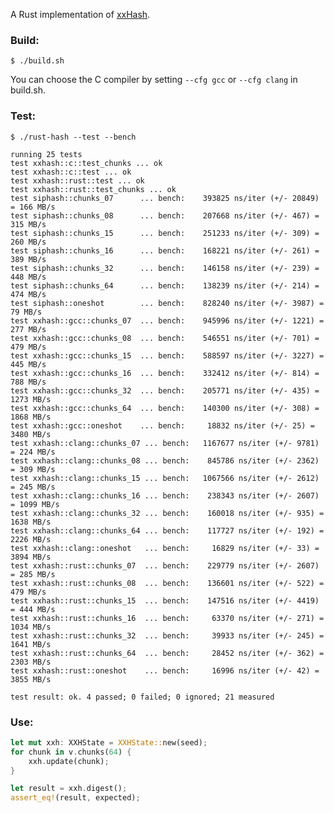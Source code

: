 A Rust implementation of [xxHash](http://code.google.com/p/xxhash/).

### Build:

    $ ./build.sh

You can choose the C compiler by setting `--cfg gcc` or `--cfg clang` in build.sh.

### Test:

    $ ./rust-hash --test --bench

    running 25 tests
    test xxhash::c::test_chunks ... ok
    test xxhash::c::test ... ok
    test xxhash::rust::test ... ok
    test xxhash::rust::test_chunks ... ok
    test siphash::chunks_07      ... bench:    393825 ns/iter (+/- 20849) = 166 MB/s
    test siphash::chunks_08      ... bench:    207668 ns/iter (+/- 467) = 315 MB/s
    test siphash::chunks_15      ... bench:    251233 ns/iter (+/- 309) = 260 MB/s
    test siphash::chunks_16      ... bench:    168221 ns/iter (+/- 261) = 389 MB/s
    test siphash::chunks_32      ... bench:    146158 ns/iter (+/- 239) = 448 MB/s
    test siphash::chunks_64      ... bench:    138239 ns/iter (+/- 214) = 474 MB/s
    test siphash::oneshot        ... bench:    828240 ns/iter (+/- 3987) = 79 MB/s
    test xxhash::gcc::chunks_07  ... bench:    945996 ns/iter (+/- 1221) = 277 MB/s
    test xxhash::gcc::chunks_08  ... bench:    546551 ns/iter (+/- 701) = 479 MB/s
    test xxhash::gcc::chunks_15  ... bench:    588597 ns/iter (+/- 3227) = 445 MB/s
    test xxhash::gcc::chunks_16  ... bench:    332412 ns/iter (+/- 814) = 788 MB/s
    test xxhash::gcc::chunks_32  ... bench:    205771 ns/iter (+/- 435) = 1273 MB/s
    test xxhash::gcc::chunks_64  ... bench:    140300 ns/iter (+/- 308) = 1868 MB/s
    test xxhash::gcc::oneshot    ... bench:     18832 ns/iter (+/- 25) = 3480 MB/s
    test xxhash::clang::chunks_07 ... bench:   1167677 ns/iter (+/- 9781) = 224 MB/s
    test xxhash::clang::chunks_08 ... bench:    845786 ns/iter (+/- 2362) = 309 MB/s
    test xxhash::clang::chunks_15 ... bench:   1067566 ns/iter (+/- 2612) = 245 MB/s
    test xxhash::clang::chunks_16 ... bench:    238343 ns/iter (+/- 2607) = 1099 MB/s
    test xxhash::clang::chunks_32 ... bench:    160018 ns/iter (+/- 935) = 1638 MB/s
    test xxhash::clang::chunks_64 ... bench:    117727 ns/iter (+/- 192) = 2226 MB/s
    test xxhash::clang::oneshot   ... bench:     16829 ns/iter (+/- 33) = 3894 MB/s
    test xxhash::rust::chunks_07  ... bench:    229779 ns/iter (+/- 2607) = 285 MB/s
    test xxhash::rust::chunks_08  ... bench:    136601 ns/iter (+/- 522) = 479 MB/s
    test xxhash::rust::chunks_15  ... bench:    147516 ns/iter (+/- 4419) = 444 MB/s
    test xxhash::rust::chunks_16  ... bench:     63370 ns/iter (+/- 271) = 1034 MB/s
    test xxhash::rust::chunks_32  ... bench:     39933 ns/iter (+/- 245) = 1641 MB/s
    test xxhash::rust::chunks_64  ... bench:     28452 ns/iter (+/- 362) = 2303 MB/s
    test xxhash::rust::oneshot    ... bench:     16996 ns/iter (+/- 42) = 3855 MB/s

    test result: ok. 4 passed; 0 failed; 0 ignored; 21 measured

### Use:

```rust
let mut xxh: XXHState = XXHState::new(seed);
for chunk in v.chunks(64) {
    xxh.update(chunk);
}

let result = xxh.digest();
assert_eq!(result, expected);
```
